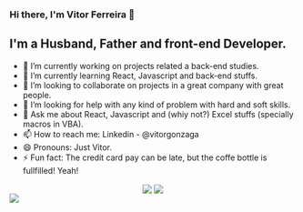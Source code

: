 ### Hi there, I'm Vitor Ferreira 👋


## I'm a Husband, Father and front-end Developer.

- 🔭 I’m currently working on projects related a back-end studies.
- 🌱 I’m currently learning React, Javascript and back-end stuffs.
- 👯 I’m looking to collaborate on projects in a great company with great people.
- 🤔 I’m looking for help with any kind of problem with hard and soft skills.
- 💬 Ask me about React, Javascript and (whiy not?) Excel stuffs (specially macros in VBA).
- 📫 How to reach me: Linkedin - @vitorgonzaga
- 😄 Pronouns: Just Vitor.
- ⚡ Fun fact: The credit card pay can be late, but the coffe bottle is fullfilled! Yeah!

<div align="center">
  <img align="center" src="https://github-readme-stats.vercel.app/api?username=vitorgonzaga&show_icons=true&theme=radical" />
  <img align="center" src= "https://github-readme-stats.vercel.app/api/top-langs/?username=vitorgonzaga&layout=compact&theme=radical" />
</div>
  <img align="center" src="https://github-readme-stats.vercel.app/api/wakatime?username=vitorgonzaga&theme=radical" />


